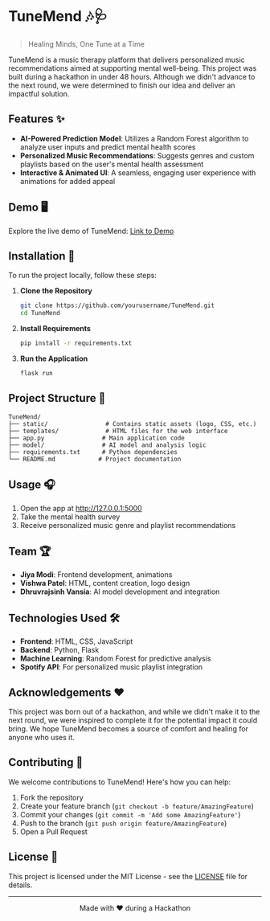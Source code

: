 # TuneMend 🎶🩺
> Healing Minds, One Tune at a Time

TuneMend is a music therapy platform that delivers personalized music recommendations aimed at supporting mental well-being. This project was built during a hackathon in under 48 hours. Although we didn't advance to the next round, we were determined to finish our idea and deliver an impactful solution.

## Features ✨

- **AI-Powered Prediction Model**: Utilizes a Random Forest algorithm to analyze user inputs and predict mental health scores
- **Personalized Music Recommendations**: Suggests genres and custom playlists based on the user's mental health assessment
- **Interactive & Animated UI**: A seamless, engaging user experience with animations for added appeal

## Demo 🖥️

Explore the live demo of TuneMend: [Link to Demo]()

## Installation 🚀

To run the project locally, follow these steps:

1. **Clone the Repository**
   ```bash
   git clone https://github.com/yourusername/TuneMend.git
   cd TuneMend
   ```

2. **Install Requirements**
   ```bash
   pip install -r requirements.txt
   ```

3. **Run the Application**
   ```bash
   flask run
   ```

## Project Structure 📂

```plaintext
TuneMend/
├── static/                # Contains static assets (logo, CSS, etc.)
├── templates/             # HTML files for the web interface
├── app.py                # Main application code
├── model/                # AI model and analysis logic
├── requirements.txt      # Python dependencies
└── README.md            # Project documentation
```

## Usage 🎧

1. Open the app at http://127.0.0.1:5000
2. Take the mental health survey
3. Receive personalized music genre and playlist recommendations

## Team 🏆

- **Jiya Modi**: Frontend development, animations
- **Vishwa Patel**: HTML, content creation, logo design
- **Dhruvrajsinh Vansia**: AI model development and integration

## Technologies Used 🛠️

- **Frontend**: HTML, CSS, JavaScript
- **Backend**: Python, Flask
- **Machine Learning**: Random Forest for predictive analysis
- **Spotify API**: For personalized music playlist integration

## Acknowledgements ❤️

This project was born out of a hackathon, and while we didn't make it to the next round, we were inspired to complete it for the potential impact it could bring. We hope TuneMend becomes a source of comfort and healing for anyone who uses it.

## Contributing 🤝

We welcome contributions to TuneMend! Here's how you can help:

1. Fork the repository
2. Create your feature branch (`git checkout -b feature/AmazingFeature`)
3. Commit your changes (`git commit -m 'Add some AmazingFeature'`)
4. Push to the branch (`git push origin feature/AmazingFeature`)
5. Open a Pull Request

## License 📜

This project is licensed under the MIT License - see the [LICENSE](LICENSE) file for details.

---

<p align="center">Made with ❤️ during a Hackathon</p>
